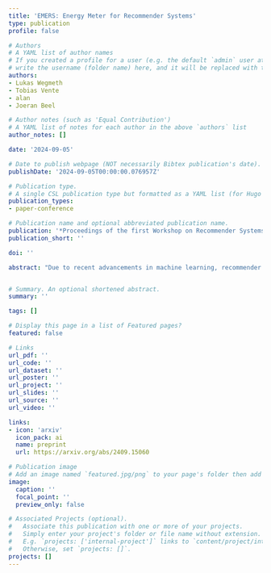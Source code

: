 ```yaml
---
title: 'EMERS: Energy Meter for Recommender Systems'
type: publication
profile: false

# Authors
# A YAML list of author names
# If you created a profile for a user (e.g. the default `admin` user at `content/authors/admin/`), 
# write the username (folder name) here, and it will be replaced with their full name and linked to their profile.
authors:
- Lukas Wegmeth
- Tobias Vente
- alan
- Joeran Beel

# Author notes (such as 'Equal Contribution')
# A YAML list of notes for each author in the above `authors` list
author_notes: []

date: '2024-09-05'

# Date to publish webpage (NOT necessarily Bibtex publication's date).
publishDate: '2024-09-05T00:00:00.076957Z'

# Publication type.
# A single CSL publication type but formatted as a YAML list (for Hugo requirements).
publication_types:
- paper-conference

# Publication name and optional abbreviated publication name.
publication: '*Proceedings of the first Workshop on Recommender Systems for Sustainability and Social Good*'
publication_short: ''

doi: ''

abstract: "Due to recent advancements in machine learning, recommender systems use increasingly more energy for training, evaluation, and deployment. However, the recommender systems community often does not report the energy consumption of their experiments. In today's research landscape, no tools exist to easily measure the energy consumption of recommender systems experiments. To bridge this gap, we introduce EMERS, the first software library that simplifies measuring, monitoring, recording, and sharing the energy consumption of recommender systems experiments. EMERS measures energy consumption with smart power plugs and offers a user interface to monitor and compare the energy consumption of recommender systems experiments. Thereby, EMERS improves sustainability awareness and simplifies self-reporting energy consumption for recommender systems practitioners and researchers."


# Summary. An optional shortened abstract.
summary: ''

tags: []

# Display this page in a list of Featured pages?
featured: false

# Links
url_pdf: ''
url_code: ''
url_dataset: ''
url_poster: ''
url_project: ''
url_slides: ''
url_source: ''
url_video: ''

links:
- icon: 'arxiv'
  icon_pack: ai
  name: preprint
  url: https://arxiv.org/abs/2409.15060

# Publication image
# Add an image named `featured.jpg/png` to your page's folder then add a caption below.
image:
  caption: ''
  focal_point: ''
  preview_only: false

# Associated Projects (optional).
#   Associate this publication with one or more of your projects.
#   Simply enter your project's folder or file name without extension.
#   E.g. `projects: ['internal-project']` links to `content/project/internal-project/index.md`.
#   Otherwise, set `projects: []`.
projects: []
---
```


